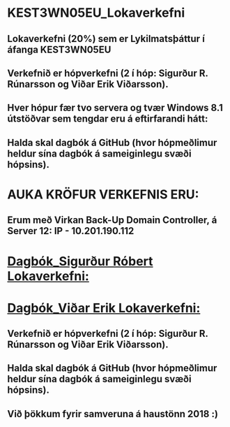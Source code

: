 # KEST3WN05EU_Lokaverkefni
## Lokaverkefni (20%) sem er Lykilmatsþáttur í áfanga KEST3WN05EU
## Verkefnið er hópverkefni (2 í hóp: Sigurður R. Rúnarsson og Viðar Erik Viðarsson).
## Hver hópur fær tvo servera og tvær Windows 8.1 útstöðvar sem tengdar eru á eftirfarandi hátt:
## Halda skal dagbók á GitHub (hvor hópmeðlimur heldur sína dagbók á sameiginlegu svæði hópsins).
# AUKA KRÖFUR VERKEFNIS ERU:
##  Erum með Virkan Back-Up Domain Controller, á Server 12: IP - 10.201.190.112

# [Dagbók_Sigurður Róbert Lokaverkefni:](https://github.com/siggirr/KEST3WN05EU_Lokaverkefni/edit/master/Dagbok_SRR)
# [Dagbók_Viðar Erik Lokaverkefni:](https://github.com/siggirr/KEST3WN05EU_Lokaverkefni/blob/master/Dagb%C3%B3k_VEV)

## Verkefnið er hópverkefni (2 í hóp: Sigurður R. Rúnarsson og Viðar Erik Viðarsson).
## Halda skal dagbók á GitHub (hvor hópmeðlimur heldur sína dagbók á sameiginlegu svæði hópsins).

## Við þökkum fyrir samveruna á haustönn 2018 :)
